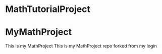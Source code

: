 # MathTutorialProject
# MyMathProject
This is my MathProject
This is my MathProject repo forked from my login
